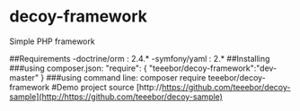 # decoy-framework
Simple PHP framework

##Requirements
-doctrine/orm : 2.4.*
-symfony/yaml : 2.*
##Installing
###using composer.json:
	"require": {
		"teeebor/decoy-framework":"dev-master"
	}
###using command line:
	composer require teeebor/decoy-framework
#Demo project source
[http://https://github.com/teeebor/decoy-sample](http://https://github.com/teeebor/decoy-sample)